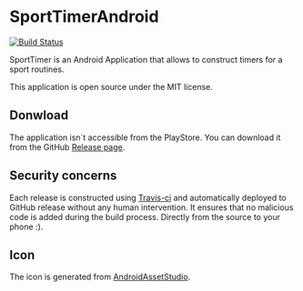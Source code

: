 # SportTimerAndroid

[![Build Status](https://travis-ci.org/jeancharles-roger/SportTimerAndroid.svg?branch=Alpha)](https://travis-ci.org/jeancharles-roger/SportTimerAndroid)

SportTimer is an Android Application that allows to construct timers for a sport routines.

This application is open source under the MIT license.

## Donwload

The application isn´t accessible from the PlayStore. You can download it from the GitHub [Release page](https://github.com/jeancharles-roger/SportTimerAndroid/releases).

## Security concerns

Each release is constructed using [Travis-ci](https://travis-ci.org) and automatically deployed to GitHub release without
any human intervention. It ensures that no malicious code is added during the build process. Directly from the source to your phone :).

## Icon

The icon is generated from [AndroidAssetStudio](https://romannurik.github.io/AndroidAssetStudio/icons-launcher.html#foreground.type=clipart&foreground.clipart=access_alarm&foreground.space.trim=1&foreground.space.pad=0.15&foreColor=rgb(0%2C%200%2C%200)&backColor=rgb(63%2C%2081%2C%20181)&crop=0&backgroundShape=circle&effects=none&name=ic_launcher).
